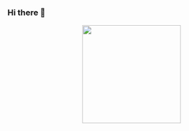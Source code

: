 ### Hi there 👋



<div id="header" align="center">
  <img width="200" height="200"  src="https://media.giphy.com/media/RN8FdaB6T1bkkI5n4I/giphy.gif"/>
</div>

<!--
**SemyonSt/SemyonSt** is a ✨ _special_ ✨ repository because its `README.md` (this file) appears on your GitHub profile.

Here are some ideas to get you started:

- 🔭 I’m currently working on ...
- 🌱 I’m currently learning ...
- 👯 I’m looking to collaborate on ...
- 🤔 I’m looking for help with ...
- 💬 Ask me about ...
- 📫 How to reach me: ...
- 😄 Pronouns: ...
- ⚡ Fun fact: ...
-->
